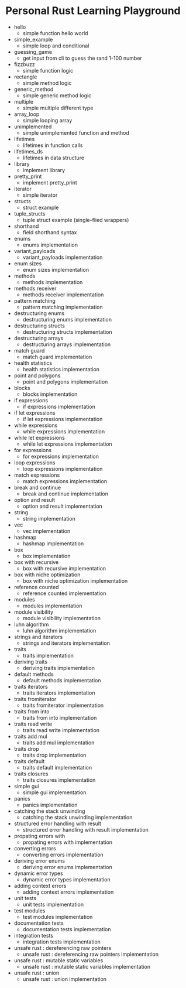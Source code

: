 # Personal Rust Learning Playground

- hello
  - simple function hello world
- simple_example
  - simple loop and conditional
- guessing_game
  - get input from cli to guess the rand 1-100 number
- fizzbuzz
  - simple function logic
- rectangle
  - simple method logic
- generic_method
  - simple generic method logic
- multiple
  - simple multiple different type
- array_loop
  - simple looping array
- unimplemented
  - simple unimplemented function and method
- lifetimes
  - lifetimes in function calls
- lifetimes_ds
  - lifetimes in data structure
- library
  - implement library
- pretty_print
  - implement pretty_print
- iterator
  - simple iterator
- structs
  - struct example
- tuple_structs
  - tuple struct example (single-flied wrappers)
- shorthand
  - field shorthand syntax
- enums
  - enums implementation
- variant_payloads
  - variant_payloads implementation
- enum sizes
  - enum sizes implementation
- methods
  - methods implementation
- methods receiver
  - methods receiver implementation
- pattern matching
  - pattern matching implementation
- destructuring enums
  - destructuring enums implementation
- destructuring structs
  - destructuring structs implementation
- destructuring arrays
  - destructuring arrays implementation
- match guard
  - match guard implementation
- health statistics
  - health statistics implementation
- point and polygons
  - point and polygons implementation
- blocks
  - blocks implementation
- if expressions
  - if expressions implementation
- if let expressions
  - if let expressions implementation
- while expressions
  - while expressions implementation
- while let expressions
  - while let expressions implementation
- for expressions
  - for expressions implementation
- loop expressions
  - loop expressions implementation
- match expressions
  - match expressions implementation
- break and continue
  - break and continue implementation
- option and result
  - option and result implementation
- string
  - string implementation
- vec
  - vec implementation
- hashmap
  - hashmap implementation
- box
  - box implementation
- box with recursive
  - box with recursive implementation
- box with niche optimization
  - box with niche optimization implementation
- reference counted
  - reference counted implementation
- modules
  - modules implementation
- module visibility
  - module visibility implementation
- luhn algorithm
  - luhn algorithm implementation
- strings and iterators
  - strings and iterators implementation
- traits
  - traits implementation
- deriving traits
  - deriving traits implementation
- default methods
  - default methods implementation
- traits iterators
  - traits iterators implementation
- traits fromiterator
  - traits fromiterator implementation
- traits from into
  - traits from into implementation
- traits read write
  - traits read write implementation
- traits add mul
  - traits add mul implementation
- traits drop
  - traits drop implementation
- traits default
  - traits default implementation
- traits closures
  - traits closures implementation
- simple gui
  - simple gui implementation
- panics
  - panics implementation
- catching the stack unwinding
  - catching the stack unwinding implementation
- structured error handling with result
  - structured error handling with result implementation
- propating errors with
  - propating errors with implementation
- converting errors
  - converting errors implementation
- deriving error enums
  - deriving error enums implementation
- dynamic error types
  - dynamic error types implementation
- adding context errors
  - adding context errors implementation
- unit tests
  - unit tests implementation
- test modules
  - test modules implementation
- documentation tests
  - documentation tests implementation
- integration tests
  - integration tests implementation
- unsafe rust : dereferencing raw pointers
  - unsafe rust : dereferencing raw pointers implementation
- unsafe rust : mutable static variables
  - unsafe rust : mutable static variables implementation
- unsafe rust : union
  - unsafe rust : union implementation
